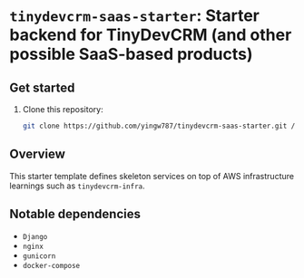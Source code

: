 # `tinydevcrm-saas-starter`: Starter backend for TinyDevCRM (and other possible SaaS-based products)

## Get started

1.  Clone this repository:

    ```bash
    git clone https://github.com/yingw787/tinydevcrm-saas-starter.git /path/to/repository
    ```

## Overview

This starter template defines skeleton services on top of AWS infrastructure
learnings such as `tinydevcrm-infra`.

## Notable dependencies

- `Django`
- `nginx`
- `gunicorn`
- `docker-compose`
